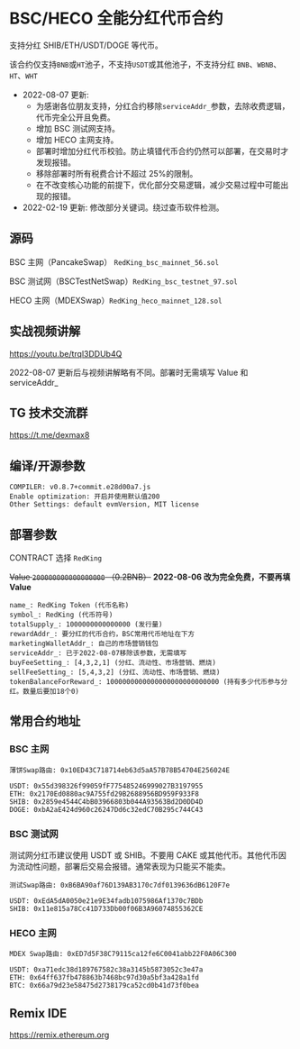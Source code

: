 # BSC/HECO 全能分红代币合约

支持分红 SHIB/ETH/USDT/DOGE 等代币。

该合约仅支持`BNB`或`HT`池子，不支持`USDT`或其他池子，不支持分红 `BNB`、`WBNB`、`HT`、`WHT`

- 2022-08-07 更新:
  - 为感谢各位朋友支持，分红合约移除`serviceAddr_`参数，去除收费逻辑，代币完全公开且免费。
  - 增加 BSC 测试网支持。
  - 增加 HECO 主网支持。
  - 部署时增加分红代币校验。防止填错代币合约仍然可以部署，在交易时才发现报错。
  - 移除部署时所有税费合计不超过 25%的限制。
  - 在不改变核心功能的前提下，优化部分交易逻辑，减少交易过程中可能出现的报错。
- 2022-02-19 更新: 修改部分关键词。绕过查币软件检测。

## 源码

BSC 主网（PancakeSwap） `RedKing_bsc_mainnet_56.sol`

BSC 测试网（BSCTestNetSwap）`RedKing_bsc_testnet_97.sol`

HECO 主网（MDEXSwap）`RedKing_heco_mainnet_128.sol`

## 实战视频讲解

https://youtu.be/trql3DDUb4Q

2022-08-07 更新后与视频讲解略有不同。部署时无需填写 Value 和 serviceAddr\_

## TG 技术交流群

https://t.me/dexmax8

## 编译/开源参数

```
COMPILER: v0.8.7+commit.e28d00a7.js
Enable optimization: 开启并使用默认值200
Other Settings: default evmVersion, MIT license
```

## 部署参数

CONTRACT 选择 `RedKing`

~~Value `200000000000000000` （0.2BNB）~~ **2022-08-06 改为完全免费，不要再填 Value**

```
name_: RedKing Token (代币名称)
symbol_: RedKing (代币符号)
totalSupply_: 1000000000000000 (发行量)
rewardAddr_: 要分红的代币合约，BSC常用代币地址在下方
marketingWalletAddr_: 自己的市场营销钱包
serviceAddr_: 已于2022-08-07移除该参数，无需填写
buyFeeSetting_: [4,3,2,1] (分红、流动性、市场营销、燃烧)
sellFeeSetting_: [5,4,3,2] (分红、流动性、市场营销、燃烧)
tokenBalanceForReward_: 1000000000000000000000000000 (持有多少代币参与分红。数量后要加18个0)
```

## 常用合约地址

### BSC 主网

```
薄饼Swap路由: 0x10ED43C718714eb63d5aA57B78B54704E256024E

USDT: 0x55d398326f99059fF775485246999027B3197955
ETH: 0x2170Ed0880ac9A755fd29B2688956BD959F933F8
SHIB: 0x2859e4544C4bB03966803b044A93563Bd2D0DD4D
DOGE: 0xbA2aE424d960c26247Dd6c32edC70B295c744C43
```

### BSC 测试网

测试网分红币建议使用 USDT 或 SHIB。不要用 CAKE 或其他代币。其他代币因为流动性问题，部署后交易会报错。通常表现为只能买不能卖。

```
测试Swap路由: 0xB6BA90af76D139AB3170c7df0139636dB6120F7e

USDT: 0xEdA5dA0050e21e9E34fadb1075986Af1370c7BDb
SHIB: 0x11e815a78Cc41D733Db00f06B3A96074855362CE
```

### HECO 主网

```
MDEX Swap路由: 0xED7d5F38C79115ca12fe6C0041abb22F0A06C300

USDT: 0xa71edc38d189767582c38a3145b5873052c3e47a
ETH: 0x64ff637fb478863b7468bc97d30a5bf3a428a1fd
BTC: 0x66a79d23e58475d2738179ca52cd0b41d73f0bea
```

## Remix IDE

https://remix.ethereum.org
